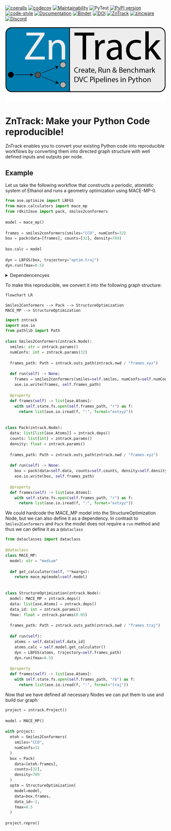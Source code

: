[![coeralls](https://coveralls.io/repos/github/zincware/ZnTrack/badge.svg)](https://coveralls.io/github/zincware/ZnTrack)
[![codecov](https://codecov.io/gh/zincware/ZnTrack/branch/main/graph/badge.svg?token=ZQ67FXN1IT)](https://codecov.io/gh/zincware/ZnTrack)
[![Maintainability](https://api.codeclimate.com/v1/badges/f25e119bbd5d5ec74e2c/maintainability)](https://codeclimate.com/github/zincware/ZnTrack/maintainability)
![PyTest](https://github.com/zincware/ZnTrack/actions/workflows/test.yaml/badge.svg)
[![PyPI version](https://badge.fury.io/py/zntrack.svg)](https://badge.fury.io/py/zntrack)
[![code-style](https://img.shields.io/badge/code%20style-black-black)](https://github.com/psf/black/)
[![Documentation](https://readthedocs.org/projects/zntrack/badge/?version=latest)](https://zntrack.readthedocs.io/en/latest/?badge=latest)
[![Binder](https://mybinder.org/badge_logo.svg)](https://mybinder.org/v2/gh/zincware/ZnTrack/HEAD)
[![DOI](https://img.shields.io/badge/arXiv-2401.10603-red)](https://arxiv.org/abs/2401.10603)
[![ZnTrack](https://img.shields.io/badge/Powered%20by-ZnTrack-%23007CB0)](https://zntrack.readthedocs.io/en/latest/)
[![zincware](https://img.shields.io/badge/Powered%20by-zincware-darkcyan)](https://github.com/zincware)
[![Discord](https://img.shields.io/discord/1034511611802689557)](https://discord.gg/7ncfwhsnm4)

![Logo](https://raw.githubusercontent.com/zincware/ZnTrack/main/docs/source/_static/logo_ZnTrack.png)

# ZnTrack: Make your Python Code reproducible!

ZnTrack enables you to convert your existing Python code into reproducible workflows by converting them into directed graph structure with well defined inputs and outputs per node.

## Example

Let us take the following workflow that constructs a periodic, atomistic system of Ethanol and runs a geometry optimization using MACE-MP-0.

```python
from ase.optimize import LBFGS
from mace.calculators import mace_mp
from rdkit2ase import pack, smiles2conformers

model = mace_mp()

frames = smiles2conformers(smiles="CCO", numConfs=32)
box = pack(data=[frames], counts=[32], density=789)

box.calc = model

dyn = LBFGS(box, trajectory="optim.traj")
dyn.run(fmax=0.5)
```

<details>
<summary>Dependencencyes</summary>
For this example to work you will need
- https://github.com/ACEsuit/mace
- https://github.com/m3g/packmol
- https://github.com/zincware/rdkit2ase
</details>

To make this reproducible, we convert it into the following graph structure:

```mermaid
flowchart LR

Smiles2Conformers --> Pack --> StructureOptimization
MACE_MP --> StructureOptimization
```

```python
import zntrack
import ase.io
from pathlib import Path

class Smiles2Conformers(zntrack.Node):
  smiles: str = zntrack.params()
  numConfs: int = zntrack.params(32)

  frames_path: Path = zntrack.outs_path(zntrack.nwd / "frames.xyz")

  def run(self) -> None:
    frames = smiles2conformers(smiles=self.smiles, numConfs=self.numConfs)
    ase.io.write(frames, self.frames_path)

  @property
  def frames(self) -> list[ase.Atoms]:
    with self.state.fs.open(self.frames_path, "r") as f:
      return list(ase.io.iread(f, ":", format="extxyz"))


class Pack(zntrack.Node):
  data: list[list[ase.Atoms]] = zntrack.deps()
  counts: list[int] = zntrack.params()
  density: float = zntrack.params()

  frames_path: Path = zntrack.outs_path(zntrack.nwd / "frames.xyz")

  def run(self) -> None:
    box = pack(data=self.data, counts=self.counts, density=self.density)
    ase.io.write(box, self.frames_path)

  @property
  def frames(self) -> list[ase.Atoms]:
    with self.state.fs.open(self.frames_path, "r") as f:
      return list(ase.io.iread(f, ":", format="extxyz"))

```

We could hardcode the MACE_MP model into the StructureOptimization Node, but we can also define it as a dependency.
In contrast to `Smiles2Conformers` and `Pack` the model does not require a `run` method and thus we can define it as a `@dataclass`

```python
from dataclasses import dataclass

@dataclass
class MACE_MP:
  model: str = "medium"

  def get_calculator(self, **kwargs):
    return mace_mp(model=self.model)


class StructureOptimization(zntrack.Node):
  model: MACE_MP = zntrack.deps()
  data: list[ase.Atoms] = zntrack.deps()
  data_id: int = zntrack.params()
  fmax: float = zntrack.params(0.05)

  frames_path: Path = zntrack.outs_path(zntrack.nwd / "frames.traj")

  def run(self):
    atoms = self.data[self.data_id]
    atoms.calc = self.model.get_calculator()
    dyn = LBFGS(atoms, trajectory=self.frames_path)
    dyn.run(fmax=0.5)

  @property
  def frames(self) -> list[ase.Atoms]:
    with self.state.fs.open(self.frames_path, "rb") as f:
      return list(ase.io.iread(f, ":", format="traj"))
```

Now that we have defined all necessary Nodes we can put them to use and build our graph:

```python
project = zntrack.Project()

model = MACE_MP()

with project:
  etoh = Smiles2Conformers(
    smiles="CCO",
    numConfs=32
  )
  box = Pack(
    data=[etoh.frames],
    counts=[32],
    density=789
  )
  optm = StructureOptimization(
    model=model,
    data=box.frames,
    data_id=-1,
    fmax=0.5
  )

project.repro()
```
